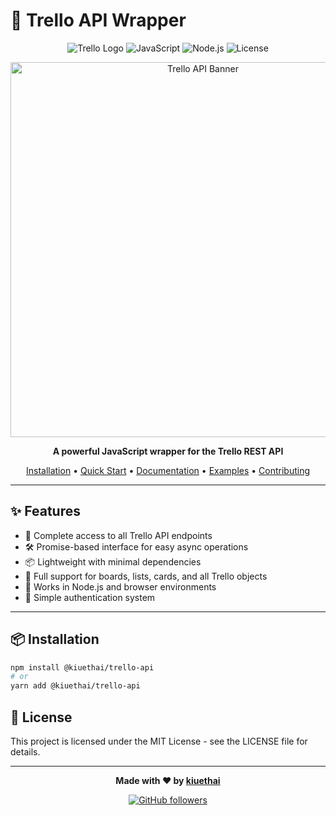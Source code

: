 # 🔄 Trello API Wrapper

<div align="center">

![Trello Logo](https://img.shields.io/badge/Trello-0052CC?style=for-the-badge&logo=trello&logoColor=white)
![JavaScript](https://img.shields.io/badge/JavaScript-F7DF1E?style=for-the-badge&logo=javascript&logoColor=black)
![Node.js](https://img.shields.io/badge/Node.js-339933?style=for-the-badge&logo=nodedotjs&logoColor=white)
![License](https://img.shields.io/badge/License-MIT-yellow.svg?style=for-the-badge)

<p align="center">
  <img src="https://base.vn/wp-content/uploads/2024/06/trello-la-gi.webp" alt="Trello API Banner" width="600px" />
</p>

**A powerful JavaScript wrapper for the Trello REST API**

[Installation](#installation) • 
[Quick Start](#quick-start) • 
[Documentation](#documentation) • 
[Examples](#examples) • 
[Contributing](#contributing)

</div>

---

## ✨ Features

- 🔌 Complete access to all Trello API endpoints
- 🛠️ Promise-based interface for easy async operations
- 📦 Lightweight with minimal dependencies
- 🔄 Full support for boards, lists, cards, and all Trello objects
- 📱 Works in Node.js and browser environments
- 🔑 Simple authentication system

---

## 📦 Installation

```bash
npm install @kiuethai/trello-api
# or
yarn add @kiuethai/trello-api
```


## 📄 License

This project is licensed under the MIT License - see the LICENSE file for details.

---

<div align="center">
  
  **Made with ❤️ by [kiuethai](https://github.com/kiuethai)**
  
  <a href="https://github.com/kiuethai">
    <img src="https://img.shields.io/github/followers/kiuethai?label=Follow&style=social" alt="GitHub followers" />
  </a>
  
</div>
